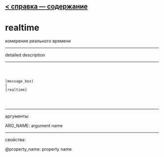[< справка — содержание](ceammc_lib.html)
---

# realtime


измерение реального времени

---

detailed description
<br>


---


```



[message_box(                                 
|
[realtime]


            
```

---
аргументы:

ARG_NAME: argument name<br>

---
свойства:

@property_name: property name<br>

